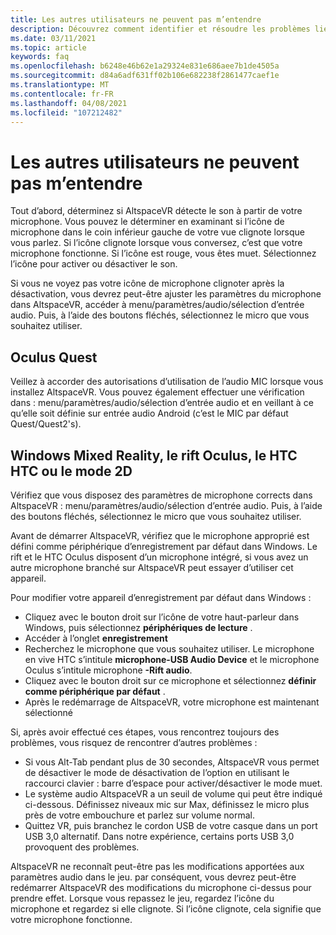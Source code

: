 ```yaml
---
title: Les autres utilisateurs ne peuvent pas m’entendre
description: Découvrez comment identifier et résoudre les problèmes liés à d’autres utilisateurs qui ne sont pas en mesure de s’entendre dans AltspaceVR.
ms.date: 03/11/2021
ms.topic: article
keywords: faq
ms.openlocfilehash: b6248e46b62e1a29324e831e686aee7b1de4505a
ms.sourcegitcommit: d84a6adf631ff02b106e682238f2861477caef1e
ms.translationtype: MT
ms.contentlocale: fr-FR
ms.lasthandoff: 04/08/2021
ms.locfileid: "107212482"
---
```

# <a name="other-users-cant-hear-me"></a>Les autres utilisateurs ne peuvent pas m’entendre

Tout d’abord, déterminez si AltspaceVR détecte le son à partir de votre microphone. Vous pouvez le déterminer en examinant si l’icône de microphone dans le coin inférieur gauche de votre vue clignote lorsque vous parlez. Si l’icône clignote lorsque vous conversez, c’est que votre microphone fonctionne. Si l’icône est rouge, vous êtes muet. Sélectionnez l’icône pour activer ou désactiver le son.

Si vous ne voyez pas votre icône de microphone clignoter après la désactivation, vous devrez peut-être ajuster les paramètres du microphone dans AltspaceVR, accéder à menu/paramètres/audio/sélection d’entrée audio. Puis, à l’aide des boutons fléchés, sélectionnez le micro que vous souhaitez utiliser.
 
## <a name="oculus-quest"></a>Oculus Quest 

Veillez à accorder des autorisations d’utilisation de l’audio MIC lorsque vous installez AltspaceVR. Vous pouvez également effectuer une vérification dans : menu/paramètres/audio/sélection d’entrée audio et en veillant à ce qu’elle soit définie sur entrée audio Android (c’est le MIC par défaut Quest/Quest2's).
 
## <a name="windows-mixed-reality-oculus-rift-htc-vive-or-2d-mode"></a>Windows Mixed Reality, le rift Oculus, le HTC HTC ou le mode 2D

Vérifiez que vous disposez des paramètres de microphone corrects dans AltspaceVR : menu/paramètres/audio/sélection d’entrée audio. Puis, à l’aide des boutons fléchés, sélectionnez le micro que vous souhaitez utiliser.

Avant de démarrer AltspaceVR, vérifiez que le microphone approprié est défini comme périphérique d’enregistrement par défaut dans Windows. Le rift et le HTC Oculus disposent d’un microphone intégré, si vous avez un autre microphone branché sur AltspaceVR peut essayer d’utiliser cet appareil.
 
Pour modifier votre appareil d’enregistrement par défaut dans Windows :
* Cliquez avec le bouton droit sur l’icône de votre haut-parleur dans Windows, puis sélectionnez **périphériques de lecture** .
* Accéder à l’onglet **enregistrement**
* Recherchez le microphone que vous souhaitez utiliser. Le microphone en vive HTC s’intitule **microphone-USB Audio Device** et le microphone Oculus s’intitule microphone **-Rift audio**.
* Cliquez avec le bouton droit sur ce microphone et sélectionnez **définir comme périphérique par défaut** .
* Après le redémarrage de AltspaceVR, votre microphone est maintenant sélectionné
 
Si, après avoir effectué ces étapes, vous rencontrez toujours des problèmes, vous risquez de rencontrer d’autres problèmes :
* Si vous Alt-Tab pendant plus de 30 secondes, AltspaceVR vous permet de désactiver le mode de désactivation de l’option en utilisant le raccourci clavier : barre d’espace pour activer/désactiver le mode muet.
* Le système audio AltspaceVR a un seuil de volume qui peut être indiqué ci-dessous. Définissez niveaux mic sur Max, définissez le micro plus près de votre embouchure et parlez sur volume normal.
* Quittez VR, puis branchez le cordon USB de votre casque dans un port USB 3,0 alternatif. Dans notre expérience, certains ports USB 3,0 provoquent des problèmes.

AltspaceVR ne reconnaît peut-être pas les modifications apportées aux paramètres audio dans le jeu. par conséquent, vous devrez peut-être redémarrer AltspaceVR des modifications du microphone ci-dessus pour prendre effet.  Lorsque vous repassez le jeu, regardez l’icône du microphone et regardez si elle clignote. Si l’icône clignote, cela signifie que votre microphone fonctionne.